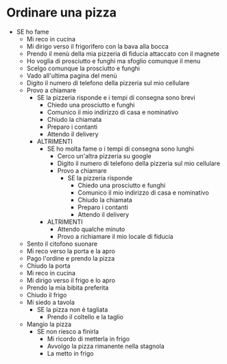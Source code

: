 # Ordinare una pizza

- SE ho fame
  - Mi reco in cucina
  - Mi dirigo verso il frigorifero con la bava alla bocca
  - Prendo il menù della mia pizzeria di fiducia attaccato con il magnete
  - Ho voglia di prosciutto e funghi ma sfoglio comunque il menu
  - Scelgo comunque la prosciutto e funghi
  - Vado all'ultima pagina del menù
  - Digito il numero di telefono della pizzeria sul mio cellulare
  - Provo a chiamare
    - SE la pizzeria risponde e i tempi di consegna sono brevi
      - Chiedo una prosciutto e funghi
      - Comunico il mio indirizzo di casa e nominativo
      - Chiudo la chiamata
      - Preparo i contanti
      - Attendo il delivery
    - ALTRIMENTI
      - SE ho molta fame o i tempi di consegna sono lunghi
        - Cerco un'altra pizzeria su google
        - Digito il numero di telefono della pizzeria sul mio cellulare
        - Provo a chiamare
          - SE la pizzeria risponde
            - Chiedo una prosciutto e funghi
            - Comunico il mio indirizzo di casa e nominativo
            - Chiudo la chiamata
            - Preparo i contanti
            - Attendo il delivery
      - ALTRIMENTI
        - Attendo qualche minuto
        - Provo a richiamare il mio locale di fiducia
  - Sento il citofono suonare
  - Mi reco verso la porta e la apro
  - Pago l'ordine e prendo la pizza
  - Chiudo la porta
  - Mi reco in cucina
  - Mi dirigo verso il frigo e lo apro
  - Prendo la mia bibita preferita
  - Chiudo il frigo
  - Mi siedo a tavola
    - SE la pizza non è tagliata
      - Prendo il coltello e la taglio
  - Mangio la pizza
    - SE non riesco a finirla
      - Mi ricordo di metterla in frigo
      - Avvolgo la pizza rimanente nella stagnola
      - La metto in frigo
